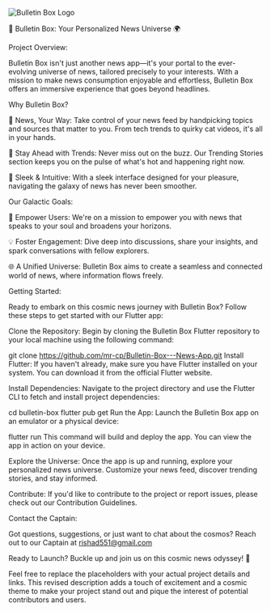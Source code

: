 
![Bulletin Box Logo](imgHeader.png)


🚀 Bulletin Box: Your Personalized News Universe 🌍


Project Overview:

Bulletin Box isn't just another news app—it's your portal to the ever-evolving universe of news, tailored precisely 
to your interests. With a mission to make news consumption enjoyable and effortless, Bulletin Box offers an immersive 
experience that goes beyond headlines.

Why Bulletin Box?

🌟 News, Your Way: Take control of your news feed by handpicking topics and sources that matter to you. From tech trends 
to quirky cat videos, it's all in your hands.

🚀 Stay Ahead with Trends: Never miss out on the buzz. Our Trending Stories section keeps you on the pulse of what's hot 
and happening right now.

🎨 Sleek & Intuitive: With a sleek interface designed for your pleasure, navigating the galaxy of news has never been smoother.

Our Galactic Goals:

🌌 Empower Users: We're on a mission to empower you with news that speaks to your soul and broadens your horizons.

💡 Foster Engagement: Dive deep into discussions, share your insights, and spark conversations with fellow explorers.

🌐 A Unified Universe: Bulletin Box aims to create a seamless and connected world of news, where information flows freely.

Getting Started:

Ready to embark on this cosmic news journey with Bulletin Box? Follow these steps to get started with our Flutter app:

Clone the Repository: Begin by cloning the Bulletin Box Flutter repository to your local machine using the following command:

git clone https://github.com/mr-cp/Bulletin-Box---News-App.git
Install Flutter: If you haven't already, make sure you have Flutter installed on your system. You can download it from the official 
Flutter website.

Install Dependencies: Navigate to the project directory and use the Flutter CLI to fetch and install project dependencies:

cd bulletin-box
flutter pub get
Run the App: Launch the Bulletin Box app on an emulator or a physical device:

flutter run
This command will build and deploy the app. You can view the app in action on your device.

Explore the Universe: Once the app is up and running, explore your personalized news universe. Customize your news feed, discover 
trending stories, and stay informed.

Contribute: If you'd like to contribute to the project or report issues, please check out our Contribution Guidelines.

Contact the Captain:

Got questions, suggestions, or just want to chat about the cosmos? Reach out to our Captain at rishad551@gmail.com

Ready to Launch? Buckle up and join us on this cosmic news odyssey! 🌠

Feel free to replace the placeholders with your actual project details and links. This revised description adds a touch of excitement 
and a cosmic theme to make your project stand out and pique the interest of potential contributors and users.
